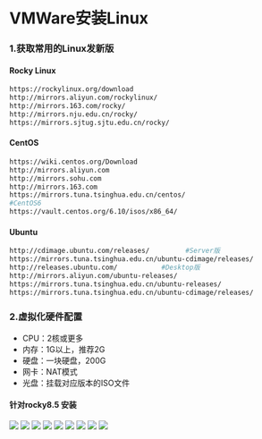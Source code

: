 # VMWare安装Linux

### 1.获取常用的Linux发新版

#### Rocky Linux
```bash
https://rockylinux.org/download
http://mirrors.aliyun.com/rockylinux/
http://mirrors.163.com/rocky/
http://mirrors.nju.edu.cn/rocky/
https://mirrors.sjtug.sjtu.edu.cn/rocky/
```

#### CentOS
```bash
https://wiki.centos.org/Download
http://mirrors.aliyun.com
http://mirrors.sohu.com
http://mirrors.163.com
https://mirrors.tuna.tsinghua.edu.cn/centos/
#CentOS6
https://vault.centos.org/6.10/isos/x86_64/
```

#### Ubuntu
```bash
http://cdimage.ubuntu.com/releases/         #Server版
https://mirrors.tuna.tsinghua.edu.cn/ubuntu-cdimage/releases/
http://releases.ubuntu.com/           #Desktop版
http://mirrors.aliyun.com/ubuntu-releases/
https://mirrors.tuna.tsinghua.edu.cn/ubuntu-releases/
https://mirrors.tuna.tsinghua.edu.cn/ubuntu-cdimage/releases/

```

### 2.虚拟化硬件配置
* CPU：2核或更多
* 内存：1G以上，推荐2G
* 硬盘：一块硬盘，200G
* 网卡：NAT模式
* 光盘：挂载对应版本的ISO文件

#### 针对rocky8.5 安装

<img src="../images/create_linux_01.png" />
<img src="../images/create_linux_02.png" />
<img src="../images/create_linux_03.png" />
<img src="../images/create_linux_04.png" />
<img src="../images/create_linux_05.png" />
<img src="../images/create_linux_06.png" />
<img src="../images/create_linux_07.png" />
<img src="../images/create_linux_08.png" />
<img src="../images/create_linux_09.png" />